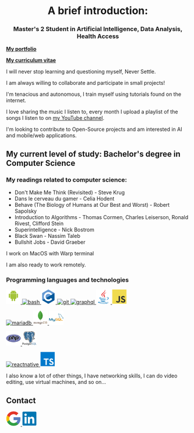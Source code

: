 <h1 align="center">A brief introduction:</h1>
<h3 align="center">Master's 2 Student in Artificial Intelligence, Data Analysis, Health Access</h3>
<strong><a href="https://vendenix.github.io/portfolio/" > My portfolio</a></strong>

<strong><a href="https://github.com/VendenIX/curriculum_vitae/blob/main/Curriculum_vitae.pdf" > My curriculum vitae</a></strong>
<p> I will never stop learning and questioning myself, Never Settle.</p>
<p> I am always willing to collaborate and participate in small projects!</p>
<p> I'm tenacious and autonomous, I train myself using tutorials found on the internet.</p>
<p> I love sharing the music I listen to, every month I upload a playlist of the songs I listen to on <a href="https://www.youtube.com/channel/UCvnR3rqm6nwvW2c0pp2ws1Q">my YouTube channel</a>. </p>
<p> I'm looking to contribute to Open-Source projects and am interested in AI and mobile/web applications.</p>
<h2> My current level of study: Bachelor's degree in Computer Science</h2>
<h3> My readings related to computer science:</h3>
<ul>
  <li> Don't Make Me Think (Revisited) - Steve Krug</li>
  <li> Dans le cerveau du gamer - Celia Hodent </li>
  <li> Behave (The Biology of Humans at Our Best and Worst) - Robert Sapolsky </li>
  <li> Introduction to Algorithms - Thomas Cormen, Charles Leiserson, Ronald Rivest, Clifford Stein</li>
  <li> Superintelligence - Nick Bostrom</li>
  <li> Black Swan - Nassim Taleb</li>
  <li> Bullshit Jobs - David Graeber</li>
 </ul>
 <p> I work on MacOS with Warp terminal</p>
 <p> I am also ready to work remotely.</p>
<p align="left">
<p align="left">
<h3 align="left">Programming languages and technologies</h3>
<p align="left"> 
  <a href="https://developer.android.com" target="_blank" rel="noreferrer"> <img src="https://raw.githubusercontent.com/devicons/devicon/master/icons/android/android-original-wordmark.svg" alt="android" width="40" height="40"/> </a> 
  <a href="https://www.gnu.org/software/bash/" target="_blank" rel="noreferrer"> <img src="https://www.vectorlogo.zone/logos/gnu_bash/gnu_bash-icon.svg" alt="bash" width="40" height="40"/> </a> 
  <a href="https://www.cprogramming.com/" target="_blank" rel="noreferrer"> <img src="https://raw.githubusercontent.com/devicons/devicon/master/icons/c/c-original.svg" alt="c" width="40" height="40"/> </a> 
  </a> 
  <a href="https://git-scm.com/" target="_blank" rel="noreferrer"> <img src="https://www.vectorlogo.zone/logos/git-scm/git-scm-icon.svg" alt="git" width="40" height="40"/> </a> 
  <a href="https://graphql.org" target="_blank" rel="noreferrer"> <img src="https://www.vectorlogo.zone/logos/graphql/graphql-icon.svg" alt="graphql" width="40" height="40"/> </a>
  <a href="https://www.java.com" target="_blank" rel="noreferrer"> <img src="https://raw.githubusercontent.com/devicons/devicon/master/icons/java/java-original.svg" alt="java" width="40" height="40"/> 
  </a> <a href="https://developer.mozilla.org/en-US/docs/Web/JavaScript" target="_blank" rel="noreferrer"> <img src="https://raw.githubusercontent.com/devicons/devicon/master/icons/javascript/javascript-original.svg" alt="javascript" width="40" height="40"/> </a>

<a href="https://mariadb.org/" target="_blank" rel="noreferrer"> <img src="https://www.vectorlogo.zone/logos/mariadb/mariadb-icon.svg" alt="mariadb" width="40" height="40"/> </a>
<a href="https://www.mongodb.com/" target="_blank" rel="noreferrer"> <img src="https://raw.githubusercontent.com/devicons/devicon/master/icons/mongodb/mongodb-original-wordmark.svg" alt="mongodb" width="40" height="40"/> </a>
<a href="https://www.mysql.com/" target="_blank" rel="noreferrer"> <img src="https://raw.githubusercontent.com/devicons/devicon/master/icons/mysql/mysql-original-wordmark.svg" alt="mysql" width="40" height="40"/> </a>

<a href="https://www.php.net" target="_blank" rel="noreferrer"> <img src="https://raw.githubusercontent.com/devicons/devicon/master/icons/php/php-original.svg" alt="php" width="40" height="40"/> </a>
<a href="https://www.postgresql.org" target="_blank" rel="noreferrer"> <img src="https://raw.githubusercontent.com/devicons/devicon/master/icons/postgresql/postgresql-original-wordmark.svg" alt="postgresql" width="40" height="40"/> </a>

<a href="https://reactnative.dev/" target="_blank" rel="noreferrer"> <img src="https://reactnative.dev/img/header_logo.svg" alt="reactnative" width="40" height="40"/> </a> <a href="https://www.typescriptlang.org/" target="_blank" rel="noreferrer"> <img src="https://raw.githubusercontent.com/devicons/devicon/master/icons/typescript/typescript-original.svg" alt="typescript" width="40" height="40"/> </a> </p>
<p>I also know a lot of other things, I have networking skills, I can do video editing, use virtual machines, and so on...</p>
<h2> Contact </h2>
<p align="left">
  <a href="mailto:romain.andres@etu.unicaen.fr" target="_blank" rel="noreferrer">
    <img src="https://raw.githubusercontent.com/devicons/devicon/master/icons/google/google-original.svg" alt="Gmail" width="40" height="40"/>
  </a>
  <a href="https://www.linkedin.com/in/romain-andres-6b551b203/" target="_blank" rel="noreferrer">
    <img src="https://raw.githubusercontent.com/devicons/devicon/master/icons/linkedin/linkedin-original.svg" alt="LinkedIn" width="40" height="40"/>
  </a>
</p>



